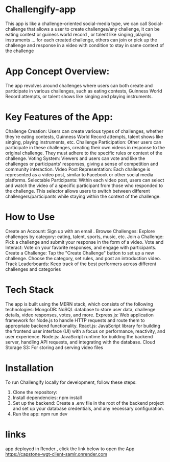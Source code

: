 # Challengify-app
            
This app is like a challenge-oriented social-media type, we can call Social-challenge that allows a user to  create challenges/any challenge, it can be eating contest or guiness world record , or talent like singing ,playing instruments ... for each created challenge,  others can join or pick up the challenge and  response in a video  with condition to stay in same context of the challenge 

# App Concept Overview:
The app revolves around challenges where users can both create and participate in various challenges, such as eating contests, Guinness World Record attempts, or talent shows like singing and playing instruments.

# Key Features of the App:
Challenge Creation: Users can create various types of challenges, whether they're eating contests, Guinness World Record attempts, talent shows like singing, playing instruments, etc.
Challenge Participation: Other users can participate in these challenges, creating their own videos in response to the original challenge. They must adhere to the specific rules or context of the challenge.
Voting System: Viewers and users can vote and like the challenges or participants’ responses, giving a sense of competition and community interaction.
Video Post Representation: Each challenge is represented as a video post, similar to Facebook or other social media platforms.
Selectable Participants: Within each video post, users can select and watch the video of a specific participant from those who responded to the challenge. This selector allows users to switch between different challengers/participants while staying within the context of the challenge.

# How to Use
Create an Account:
Sign up with an email .
Browse Challenges:
Explore challenges by category: eating, talent, sports, music, etc.
Join a Challenge:
Pick a challenge and submit your response in the form of a video.
Vote and Interact:
Vote on your favorite responses, and engage with participants.
Create a Challenge:
Tap the "Create Challenge" button to set up a new challenge. Choose the category, set rules, and post an introduction video.
Track Leaderboards:
Keep track of the best performers across different challenges and categories

# Tech Stack
The app is built using the MERN stack, which consists of the following technologies:
MongoDB: NoSQL database to store user data, challenge details, video responses, votes, and more.
Express.js: Web application framework for Node.js to handle HTTP requests and route them to appropriate backend functionality.
React.js: JavaScript library for building the frontend user interface (UI) with a focus on performance, reactivity, and user experience.
Node.js: JavaScript runtime for building the backend server, handling API requests, and integrating with the database.
Cloud Storage S3: For storing and serving video files

# Installation
To run Challengify locally for development, follow these steps:
1. Clone the repository:
2. Install dependencies:
npm install
3. Set up the backend:
Create a .env file in the root of the backend project and set up your database credentials,  and any necessary configuration.
4. Run the app: npm run dev


# links 
app deployed in Render , click the link below to open the App
https://capstone-wgt-client-samir.onrender.com